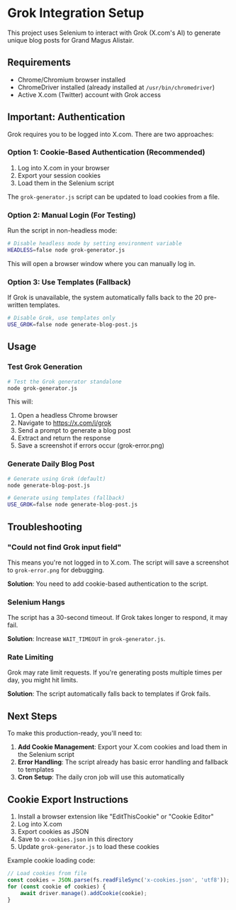# Grok Integration Setup

This project uses Selenium to interact with Grok (X.com's AI) to generate unique blog posts for Grand Magus Alistair.

## Requirements

- Chrome/Chromium browser installed
- ChromeDriver installed (already installed at `/usr/bin/chromedriver`)
- Active X.com (Twitter) account with Grok access

## Important: Authentication

Grok requires you to be logged into X.com. There are two approaches:

### Option 1: Cookie-Based Authentication (Recommended)

1. Log into X.com in your browser
2. Export your session cookies
3. Load them in the Selenium script

The `grok-generator.js` script can be updated to load cookies from a file.

### Option 2: Manual Login (For Testing)

Run the script in non-headless mode:
```bash
# Disable headless mode by setting environment variable
HEADLESS=false node grok-generator.js
```

This will open a browser window where you can manually log in.

### Option 3: Use Templates (Fallback)

If Grok is unavailable, the system automatically falls back to the 20 pre-written templates.

```bash
# Disable Grok, use templates only
USE_GROK=false node generate-blog-post.js
```

## Usage

### Test Grok Generation

```bash
# Test the Grok generator standalone
node grok-generator.js
```

This will:
1. Open a headless Chrome browser
2. Navigate to https://x.com/i/grok
3. Send a prompt to generate a blog post
4. Extract and return the response
5. Save a screenshot if errors occur (grok-error.png)

### Generate Daily Blog Post

```bash
# Generate using Grok (default)
node generate-blog-post.js

# Generate using templates (fallback)
USE_GROK=false node generate-blog-post.js
```

## Troubleshooting

### "Could not find Grok input field"

This means you're not logged in to X.com. The script will save a screenshot to `grok-error.png` for debugging.

**Solution**: You need to add cookie-based authentication to the script.

### Selenium Hangs

The script has a 30-second timeout. If Grok takes longer to respond, it may fail.

**Solution**: Increase `WAIT_TIMEOUT` in `grok-generator.js`.

### Rate Limiting

Grok may rate limit requests. If you're generating posts multiple times per day, you might hit limits.

**Solution**: The script automatically falls back to templates if Grok fails.

## Next Steps

To make this production-ready, you'll need to:

1. **Add Cookie Management**: Export your X.com cookies and load them in the Selenium script
2. **Error Handling**: The script already has basic error handling and fallback to templates
3. **Cron Setup**: The daily cron job will use this automatically

## Cookie Export Instructions

1. Install a browser extension like "EditThisCookie" or "Cookie Editor"
2. Log into X.com
3. Export cookies as JSON
4. Save to `x-cookies.json` in this directory
5. Update `grok-generator.js` to load these cookies

Example cookie loading code:
```javascript
// Load cookies from file
const cookies = JSON.parse(fs.readFileSync('x-cookies.json', 'utf8'));
for (const cookie of cookies) {
    await driver.manage().addCookie(cookie);
}
```
